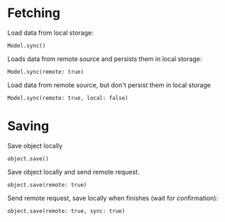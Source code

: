 # Fetching

Load data from local storage:

    Model.sync()
    
Loads data from remote source and persists them in local storage:

    Model.sync(remote: true)

Load data from remote source, but don't persist them in local storage

    Model.sync(remote: true, local: false)

# Saving

Save object locally

    object.save()

Save object locally and send remote request.

    object.save(remote: true)

Send remote request, save locally when finishes (wait for confirmation):

    object.save(remote: true, sync: true)